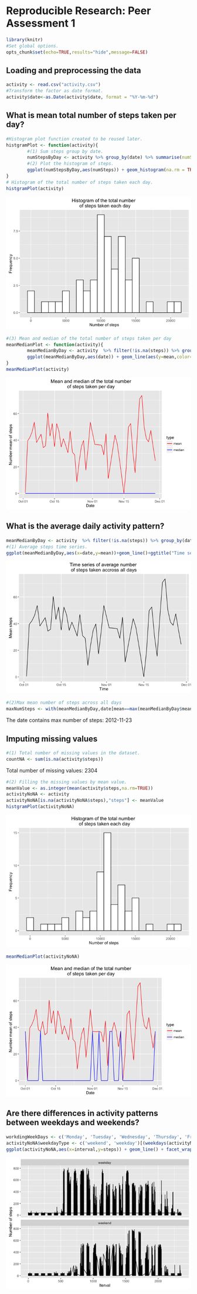 # Reproducible Research: Peer Assessment 1


```r
library(knitr)
#Set global options.
opts_chunk$set(echo=TRUE,results="hide",message=FALSE)
```



## Loading and preprocessing the data


```r
activity <- read.csv("activity.csv")
#Transform the factor as date format.
activity$date<-as.Date(activity$date, format = "%Y-%m-%d")
```


## What is mean total number of steps taken per day?


```r
#Histogram plot function created to be reused later.
histgramPlot <- function(activity){
        #(1) Sum steps group by date.
        numStepsByDay <- activity %>% group_by(date) %>% summarise(numSteps = sum(steps))
        #(2) Plot the histogram of steps.
        ggplot(numStepsByDay,aes(numSteps)) + geom_histogram(na.rm = TRUE,color="black",fill="white",binwidth = 1000)+ggtitle("Histogram of the total number \n of steps taken each day")+labs(x="Number of steps",y="Frequency")
}
# Histogram of the total number of steps taken each day.
histgramPlot(activity)
```

![](PA1_template_files/figure-html/unnamed-chunk-2-1.png)<!-- -->

```r
#(3) Mean and median of the total number of steps taken per day
meanMedianPlot <- function(activity){
        meanMedianByDay <- activity  %>% filter(!is.na(steps)) %>% group_by(date) %>% summarise(mean=mean(steps),median = median(steps))
        ggplot(meanMedianByDay,aes(date)) + geom_line(aes(y=mean,color="mean")) + geom_line(aes(y=median,color="median"))+ scale_colour_manual("type", breaks = c("mean", "median"), values = c("red", "blue")) + labs(x="Date",y="Number mean of steps") +ggtitle(" Mean and median of the total number\n of steps taken per day")        
}
meanMedianPlot(activity)
```

![](PA1_template_files/figure-html/unnamed-chunk-2-2.png)<!-- -->

## What is the average daily activity pattern?

```r
meanMedianByDay <- activity  %>% filter(!is.na(steps)) %>% group_by(date) %>% summarise(mean=mean(steps),median = median(steps))
#(1) Average steps time series.
ggplot(meanMedianByDay,aes(x=date,y=mean))+geom_line()+ggtitle("Time series of average number \nof steps taken accross all days")+labs(x="Time",y="Mean steps")
```

![](PA1_template_files/figure-html/unnamed-chunk-3-1.png)<!-- -->

```r
#(2)Max mean number of steps across all days
maxNumSteps <- with(meanMedianByDay,date[mean==max(meanMedianByDay$mean)])
```

The date contains max number of steps: 2012-11-23

## Imputing missing values

```r
#(1) Total number of missing values in the dataset.
countNA <- sum(is.na(activity$steps))
```

Total number of missing values: 2304


```r
#(2) Filling the missing values by mean value.
meanValue <- as.integer(mean(activity$steps,na.rm=TRUE))
activityNoNA <- activity
activityNoNA[is.na(activityNoNA$steps),"steps"] <- meanValue
histgramPlot(activityNoNA)
```

![](PA1_template_files/figure-html/unnamed-chunk-5-1.png)<!-- -->

```r
meanMedianPlot(activityNoNA)
```

![](PA1_template_files/figure-html/unnamed-chunk-5-2.png)<!-- -->


## Are there differences in activity patterns between weekdays and weekends?

```r
workdingWeekDays <- c('Monday', 'Tuesday', 'Wednesday', 'Thursday', 'Friday')
activityNoNA$weekdayType <- c('weekend', 'weekday')[(weekdays(activityNoNA$date) %in% workdingWeekDays)+1L]
ggplot(activityNoNA,aes(x=interval,y=steps)) + geom_line() + facet_wrap(~weekdayType,ncol=1) + labs(y="Number of steps", x="Iterval")
```

![](PA1_template_files/figure-html/unnamed-chunk-6-1.png)<!-- -->

